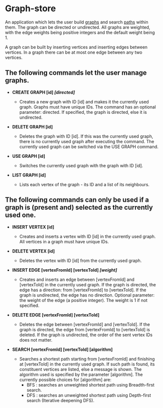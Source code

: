 # Graph-store

An application which lets the user build [graphs](https://en.wikipedia.org/wiki/Graph_(discrete_mathematics)) and search [paths](https://en.wikipedia.org/wiki/Path_(graph_theory)) within them. 
The graph can be directed or undirected. 
All graphs are weighted, with the edge weights being positive integers and the default weight being 1.

A graph can be built by inserting vertices and inserting edges between vertices.
In a graph there can be at most one edge between any two vertices.

## The following commands let the user manage graphs.

 - **CREATE GRAPH [id] *[directed]***
    - Creates a new graph with ID [id] and makes it the currently used graph.
  Graphs must have unique IDs.
  The command has an optional parameter: directed. 
  If specified, the graph is directed, else it is undirected.

 - **DELETE GRAPH [id]**
   - Deletes the graph with ID [id]. 
If this was the currently used graph, there is no currently used graph after executing the command.
The currently used graph can be switched via the USE GRAPH command.

 - **USE GRAPH [id]**
   - Switches the currently used graph with the graph with ID [id].

 - **LIST GRAPH [id]**
   - Lists each vertex of the graph - its ID and a list of its neighbours.


## The following commands can only be used if a graph is (present and) selected as the currently used one.

 - **INSERT VERTEX [id]**
   - Creates and inserts a vertex with ID [id] in the currently used graph. 
All vertices in a graph must have unique IDs.

 - **DELETE VERTEX [id]**
   - Deletes the vertex with ID [id] from the currently used graph. 

 - **INSERT EDGE [vertexFromId] [vertexToId] *[weight]***
   - Creates and inserts an edge between [vertexFromId] and [vertexToId] in the currently used graph. 
If the graph is directed, the edge has a direction: from [vertexFromId] to [vertexToId].
If the graph is undirected, the edge has no direction. 
Optional parameter: the weight of the edge (a positive integer). The weight is 1 if not specified.

 - **DELETE EDGE [vertexFromId] [vertexToId]**
   - Deletes the edge between [vertexFromId] and [vertexToId]. 
If the graph is directed, the edge from [vertexFromId] to [vertexToId] is deleted.
If the graph is undirected, the order of the sent vertex IDs does not matter.

- **SEARCH [vertexFromId] [vertexToId] [algorithm]**
  - Searches a shortest path starting from [vertexFromId] and finishing at [vertexToId] in the 
currently used graph.
If such path is found, its constituent vertices are listed, else a message is shown.
The algorithm used is specified by the parameter [algorithm].
The currently possible choices for [algorithm] are:
     - BFS : searches an unweighted shortest path using Breadth-first search.
     - DFS : searches an unweighted shortest path using Depth-first search (Iterative deepening DFS).
